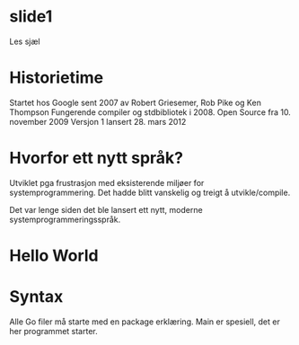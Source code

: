 # slide1
Les sjæl

# Historietime
Startet hos Google sent 2007 av Robert Griesemer, Rob Pike og Ken Thompson
Fungerende compiler og stdbibliotek i 2008.
Open Source fra 10. november 2009
Versjon 1 lansert 28. mars 2012

# Hvorfor ett nytt språk?
Utviklet pga frustrasjon med eksisterende miljøer for systemprogrammering. Det hadde blitt
vanskelig og treigt å utvikle/compile.

Det var lenge siden det ble lansert ett nytt, moderne systemprogrammeringsspråk.

# Hello World

# Syntax
Alle Go filer må starte med en package erklæring. Main er spesiell, det er her programmet starter.